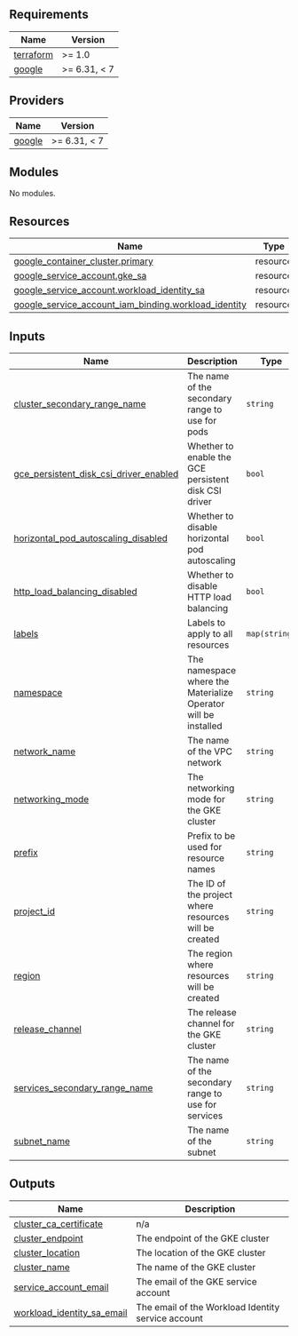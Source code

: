 ## Requirements

| Name | Version |
|------|---------|
| <a name="requirement_terraform"></a> [terraform](#requirement\_terraform) | >= 1.0 |
| <a name="requirement_google"></a> [google](#requirement\_google) | >= 6.31, < 7 |

## Providers

| Name | Version |
|------|---------|
| <a name="provider_google"></a> [google](#provider\_google) | >= 6.31, < 7 |

## Modules

No modules.

## Resources

| Name | Type |
|------|------|
| [google_container_cluster.primary](https://registry.terraform.io/providers/hashicorp/google/latest/docs/resources/container_cluster) | resource |
| [google_service_account.gke_sa](https://registry.terraform.io/providers/hashicorp/google/latest/docs/resources/service_account) | resource |
| [google_service_account.workload_identity_sa](https://registry.terraform.io/providers/hashicorp/google/latest/docs/resources/service_account) | resource |
| [google_service_account_iam_binding.workload_identity](https://registry.terraform.io/providers/hashicorp/google/latest/docs/resources/service_account_iam_binding) | resource |

## Inputs

| Name | Description | Type | Default | Required |
|------|-------------|------|---------|:--------:|
| <a name="input_cluster_secondary_range_name"></a> [cluster\_secondary\_range\_name](#input\_cluster\_secondary\_range\_name) | The name of the secondary range to use for pods | `string` | `"pods"` | no |
| <a name="input_gce_persistent_disk_csi_driver_enabled"></a> [gce\_persistent\_disk\_csi\_driver\_enabled](#input\_gce\_persistent\_disk\_csi\_driver\_enabled) | Whether to enable the GCE persistent disk CSI driver | `bool` | `true` | no |
| <a name="input_horizontal_pod_autoscaling_disabled"></a> [horizontal\_pod\_autoscaling\_disabled](#input\_horizontal\_pod\_autoscaling\_disabled) | Whether to disable horizontal pod autoscaling | `bool` | `false` | no |
| <a name="input_http_load_balancing_disabled"></a> [http\_load\_balancing\_disabled](#input\_http\_load\_balancing\_disabled) | Whether to disable HTTP load balancing | `bool` | `false` | no |
| <a name="input_labels"></a> [labels](#input\_labels) | Labels to apply to all resources | `map(string)` | `{}` | no |
| <a name="input_namespace"></a> [namespace](#input\_namespace) | The namespace where the Materialize Operator will be installed | `string` | n/a | yes |
| <a name="input_network_name"></a> [network\_name](#input\_network\_name) | The name of the VPC network | `string` | n/a | yes |
| <a name="input_networking_mode"></a> [networking\_mode](#input\_networking\_mode) | The networking mode for the GKE cluster | `string` | `"VPC_NATIVE"` | no |
| <a name="input_prefix"></a> [prefix](#input\_prefix) | Prefix to be used for resource names | `string` | n/a | yes |
| <a name="input_project_id"></a> [project\_id](#input\_project\_id) | The ID of the project where resources will be created | `string` | n/a | yes |
| <a name="input_region"></a> [region](#input\_region) | The region where resources will be created | `string` | n/a | yes |
| <a name="input_release_channel"></a> [release\_channel](#input\_release\_channel) | The release channel for the GKE cluster | `string` | `"REGULAR"` | no |
| <a name="input_services_secondary_range_name"></a> [services\_secondary\_range\_name](#input\_services\_secondary\_range\_name) | The name of the secondary range to use for services | `string` | `"services"` | no |
| <a name="input_subnet_name"></a> [subnet\_name](#input\_subnet\_name) | The name of the subnet | `string` | n/a | yes |

## Outputs

| Name | Description |
|------|-------------|
| <a name="output_cluster_ca_certificate"></a> [cluster\_ca\_certificate](#output\_cluster\_ca\_certificate) | n/a |
| <a name="output_cluster_endpoint"></a> [cluster\_endpoint](#output\_cluster\_endpoint) | The endpoint of the GKE cluster |
| <a name="output_cluster_location"></a> [cluster\_location](#output\_cluster\_location) | The location of the GKE cluster |
| <a name="output_cluster_name"></a> [cluster\_name](#output\_cluster\_name) | The name of the GKE cluster |
| <a name="output_service_account_email"></a> [service\_account\_email](#output\_service\_account\_email) | The email of the GKE service account |
| <a name="output_workload_identity_sa_email"></a> [workload\_identity\_sa\_email](#output\_workload\_identity\_sa\_email) | The email of the Workload Identity service account |
